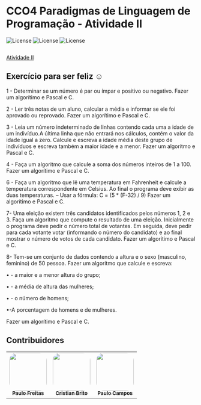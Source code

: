 # CCO4 Paradigmas de Linguagem de Programação - Atividade II
![License](https://img.shields.io/badge/Code%20License-MIT-green.svg)
![License](https://img.shields.io/badge/Java-learning-red.svg)
![License](https://img.shields.io/badge/UNIFG-Paradigmas%20de%20Linguagem%20de%20Programação-yellow.svg)

<img src="">

[Atividade II]()</br>
## Exercício para ser feliz ☺
1 -  Determinar se um número é par ou ímpar e positivo ou negativo.
Fazer um algorítimo e Pascal e C.

2 - Ler três notas de um aluno, calcular a média e informar se ele foi aprovado
ou reprovado.
Fazer um algorítimo e Pascal e C.

3 - Leia um número indeterminado de linhas contendo cada uma a idade de
um indivíduo.A última linha que não entrará nos cálculos, contém o valor da
idade igual a zero.
Calcule e escreva a idade média deste grupo de indivíduos e escreva
também a maior idade e a menor.
Fazer um algoritmo e Pascal e C.

4 - Faça um algoritmo que calcule a soma dos números inteiros de 1 a 100.
Fazer um algorítimo e Pascal e C.

6 - Faça um algoritmo que lê uma temperatura em Fahrenheit e calcule a
temperatura correspondente em Celsius. Ao final o programa deve exibir
as duas temperaturas.
– Usar a fórmula:
C = (5 * (F-32) / 9)
Fazer um algorítimo e Pascal e C.

7- Uma eleição existem três candidatos identificados pelos números 1, 2 e 3.
Faça um algoritmo que compute o resultado de uma eleição. Inicialmente o
programa deve pedir o número total de votantes. Em seguida, deve pedir
para cada votante votar (informando o número do candidato) e ao final
mostrar o número de votos de cada candidato.
Fazer um algorítimo e Pascal e C.

8-  Tem-se um conjunto de dados contendo a altura e o sexo (masculino,
feminino) de 50 pessoa. Fazer um algoritmo que calcule e escreva:

• - a maior e a menor altura do grupo;

• - a média de altura das mulheres;

• - o número de homens;

•-A porcentagem de homens e de mulheres.

Fazer um algorítimo e Pascal e C.

 ## Contribuidores

<table>
    <td align="center"><a href="https://github.com/paulofreitas-py"><img style="border-radius: 20%;" src="https://avatars.githubusercontent.com/u/42820569?s=400&u=756d1c6a756b352a1095e7cb9289d3170f909765&v=4" width="100px;" alt=""/><br /><sub><b>Paulo Freitas</b></sub></a></br>
  <td align="center"><a href="https://github.com/cristianm9"><img style="border-radius: 20%;" src="https://avatars.githubusercontent.com/cristianm9" width="100px;" alt=""/><br /><sub><b>Cristian Brito</b></sub></a></br>
  <td align="center"><a href="https://github.compaulo-campos-57"><img style="border-radius: 20%;" src="https://avatars.githubusercontent.com/paulo-campos-57" width="100px;" alt=""/><br /><sub><b>Paulo Campos</b></sub></a></br>